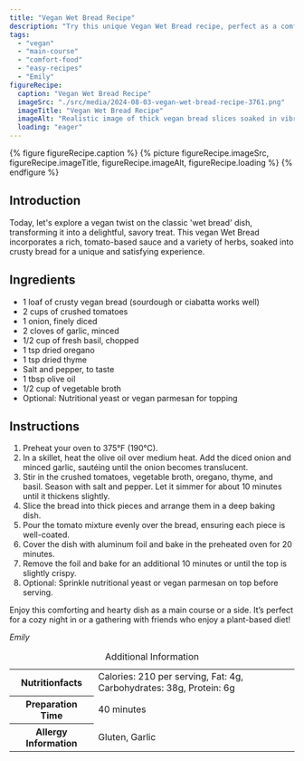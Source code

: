 ```yaml
---
title: "Vegan Wet Bread Recipe"
description: "Try this unique Vegan Wet Bread recipe, perfect as a comforting main course or side. It's a savory, herb-infused dish that's simple to make and delicious!"
tags:
  - "vegan"
  - "main-course"
  - "comfort-food"
  - "easy-recipes"
  - "Emily"
figureRecipe: 
  caption: "Vegan Wet Bread Recipe"
  imageSrc: "./src/media/2024-08-03-vegan-wet-bread-recipe-3761.png"
  imageTitle: "Vegan Wet Bread Recipe"
  imageAlt: "Realistic image of thick vegan bread slices soaked in vibrant tomato sauce with herbs, nutritional yeast topping, in a cozy dining setting."
  loading: "eager"
---
```


{% figure figureRecipe.caption %}
{% picture figureRecipe.imageSrc, figureRecipe.imageTitle, figureRecipe.imageAlt, figureRecipe.loading %}
{% endfigure %}

## Introduction

Today, let's explore a vegan twist on the classic 'wet bread' dish, transforming it into a delightful, savory treat. This vegan Wet Bread incorporates a rich, tomato-based sauce and a variety of herbs, soaked into crusty bread for a unique and satisfying experience.

## Ingredients

- 1 loaf of crusty vegan bread (sourdough or ciabatta works well)
- 2 cups of crushed tomatoes
- 1 onion, finely diced
- 2 cloves of garlic, minced
- 1/2 cup of fresh basil, chopped
- 1 tsp dried oregano
- 1 tsp dried thyme
- Salt and pepper, to taste
- 1 tbsp olive oil
- 1/2 cup of vegetable broth
- Optional: Nutritional yeast or vegan parmesan for topping

## Instructions

1. Preheat your oven to 375°F (190°C).
2. In a skillet, heat the olive oil over medium heat. Add the diced onion and minced garlic, sautéing until the onion becomes translucent.
3. Stir in the crushed tomatoes, vegetable broth, oregano, thyme, and basil. Season with salt and pepper. Let it simmer for about 10 minutes until it thickens slightly.
4. Slice the bread into thick pieces and arrange them in a deep baking dish.
5. Pour the tomato mixture evenly over the bread, ensuring each piece is well-coated.
6. Cover the dish with aluminum foil and bake in the preheated oven for 20 minutes.
7. Remove the foil and bake for an additional 10 minutes or until the top is slightly crispy.
8. Optional: Sprinkle nutritional yeast or vegan parmesan on top before serving.

Enjoy this comforting and hearty dish as a main course or a side. It’s perfect for a cozy night in or a gathering with friends who enjoy a plant-based diet!

*Emily*

<table><caption class='sr-only'>Additional Information</caption><tr><th>Nutritionfacts</th><td>Calories: 210 per serving, Fat: 4g, Carbohydrates: 38g, Protein: 6g&nbsp;</td></tr><tr><th>Preparation Time</th><td>40 minutes&nbsp;</td></tr><tr><th>Allergy Information</th><td>Gluten, Garlic&nbsp;</td></tr></table>

